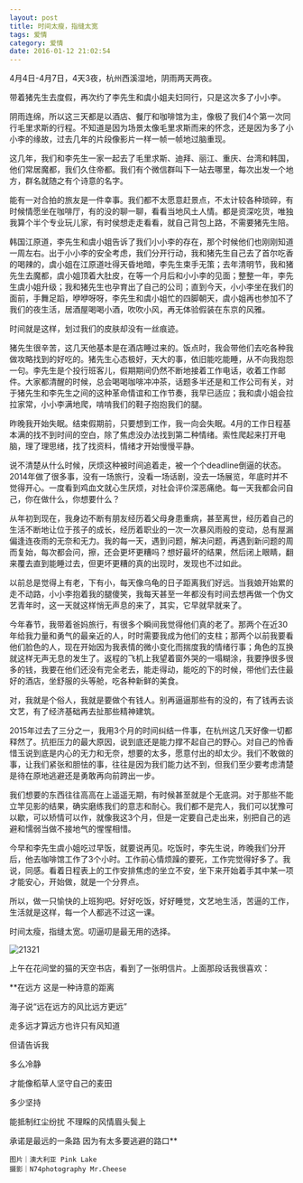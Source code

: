```yaml
---
layout: post
title: 时间太瘦，指缝太宽
tags: 爱情
category: 爱情
date: 2016-01-12 21:02:54
---
```


4月4日-4月7日，4天3夜，杭州西溪湿地，阴雨两天两夜。

带着猪先生去度假，再次约了李先生和虞小姐夫妇同行，只是这次多了小小李。

阴雨连绵，所以这三天都是以酒店、餐厅和咖啡馆为主，像极了我们4个第一次同行毛里求斯的行程。不知道是因为场景太像毛里求斯而来的怀念，还是因为多了小小李的缘故，过去几年的片段像影片一样一帧一帧地过脑重现。

这几年，我们和李先生一家一起去了毛里求斯、迪拜、丽江、重庆、台湾和韩国，他们常居魔都，我们久住帝都。我们有个微信群叫下一站去哪里，每次出发一个地方，群名就随之有个诗意的名字。

能有一对合拍的旅友是一件幸事。我们都不太愿意赶景点，不太计较各种琐碎，有时候情愿坐在咖啡厅，有的没的聊一聊，看看当地风土人情。都是资深吃货，唯独我算个半个专业玩儿家，有时侯想走走看看，就自己背包上路，不需要猪先生陪。

韩国江原道，李先生和虞小姐告诉了我们小小李的存在，那个时候他们也刚刚知道一周左右。出于小小李的安全考虑，我们分开行动，我和猪先生自己去了首尔吃香的喝辣的，虞小姐在江原道吐得天昏地暗，李先生束手无策；去年清明节，我和猪先生去魔都，虞小姐顶着大肚皮，在等一个月后和小小李的见面；整整一年，李先生虞小姐升级；我和猪先生也孕育出了自己的公司；直到今天，小小李坐在我们的面前，手舞足蹈，咿咿呀呀，李先生和虞小姐忙的四脚朝天，虞小姐再也参加不了我们的夜生活，居酒屋喝喝小酒，吹吹小风，再无体验假装在东京的风雅。

时间就是这样，划过我们的皮肤却没有一丝痕迹。

猪先生很辛苦，这几天他基本是在酒店睡过来的。饭点时，我会带他们去吃各种我做攻略找到的好吃的。猪先生心态极好，天大的事，依旧能吃能睡，从不向我抱怨一句。李先生是个投行班客儿，假期期间仍然不断地接着工作电话，收着工作邮件。大家都清醒的时候，总会喝喝咖啡冲冲茶，话题多半还是和工作公司有关，对于猪先生和李先生之间的这种革命情谊和工作节奏，我早已适应；我和虞小姐会拉拉家常，小小李满地爬，啃啃我们的鞋子抱抱我们的腿。

昨晚我开始失眠。结束假期前，只要想到工作，我一向会失眠。4月的工作日程基本满的找不到时间的空白，除了焦虑没办法找到第二种情绪。索性爬起来打开电脑，理了理思绪，找了找资料，情绪才开始慢慢平静。

说不清楚从什么时候，厌烦这种被时间追着走，被一个个deadline倒逼的状态。2014年做了很多事，没有一场旅行，没看一场话剧，没去一场展览，年底时并不觉得开心。一度看到鸡血文就心生厌烦，对社会评价深恶痛绝。每一天我都会问自己，你在做什么，你想要什么？

从年初到现在，我身边不断有朋友经历着父母身患重病，甚至离世，经历着自己的生活不断地让位于孩子的成长，经历着职业的一次一次暴风雨般的变动，总有屋漏偏逢连夜雨的无奈和无力。我的每一天，遇到问题，解决问题，再遇到新问题的周而复始，每次都会问，擦，还会更坏更糟吗？想好最坏的结果，然后闭上眼睛，翻来覆去直到能睡过去，但更坏更糟的真的出现时，发现也不过如此。

以前总是觉得上有老，下有小，每天像乌龟的日子距离我们好远。当我娘开始累的走不动路，小小李抱着我的腿傻笑，我每天甚至一年都没有时间去想再做一个伪文艺青年时，这一天就这样悄无声息的来了，其实，它早就早就来了。

今年春节，我带着爸妈旅行，有很多个瞬间我觉得他们真的老了。那两个在近30年给我力量和勇气的最亲近的人，时时需要我成为他们的支柱；那两个以前我要看他们脸色的人，现在开始因为我表情的微小变化而揣度我的情绪行事；角色的互换就这样无声无息的发生了。返程的飞机上我望着窗外哭的一塌糊涂，我要挣很多很多的钱，我要在他们还没有完全老去，能走得动，能吃的下的时候，带他们去住最好的酒店，坐舒服的头等舱，吃各种新鲜的美食。

对，我就是个俗人，我就是要做个有钱人。别再逼逼那些有的没的，有了钱再去谈文艺，有了经济基础再去扯那些精神建筑。

2015年过去了三分之一，我用3个月的时间纠结一件事，在杭州这几天好像一切都释然了。抗拒压力的最大原因，说到底还是能力撑不起自己的野心。对自己的怜香惜玉说到底是内心的无力和无奈，想要的太多，愿意付出的却太少。我们不敢做的事，让我们紧张和胆怯的事，往往是因为我们能力达不到，但我们至少要考虑清楚是待在原地逃避还是勇敢再向前跨出一步。

我们想要的东西往往高高在上遥遥无期，有时候甚至就是个无底洞。对于那些不能立竿见影的结果，确实磨练我们的意志和耐心。我们都不是完人，我们可以犹豫可以歇，可以矫情可以作，就像我这3个月，但是一定要自己走出来，别把自己的逃避和懦弱当做不接地气的惺惺相惜。

今早和李先生虞小姐吃过早饭，就要说再见。吃饭时，李先生说，昨晚我们分开后，他去咖啡馆工作了3个小时。工作前心情烦躁的要死，工作完觉得好多了。我说，同感。看着日程表上的工作安排焦虑的坐立不安，坐下来开始着手其中某一项才能安心，开始做，就是一个分界点。

所以，做一只愉快的上班狗吧。好好吃饭，好好睡觉，文艺地生活，苦逼的工作，生活就是这样，每一个人都逃不过这一课。

时间太瘦，指缝太宽。叨逼叨是最无用的选择。

![21321](http://7xlkoc.com1.z0.glb.clouddn.com/wp-content/uploads/2016/01/2016011213023493.jpg)

上午在花间堂的猫的天空书店，看到了一张明信片。上面那段话我很喜欢：

**在远方 这是一种诗意的距离

海子说“远在远方的风比远方更远”

走多远才算远方也许只有风知道

但请告诉我

多么冷静

才能像稻草人坚守自己的麦田

多少坚持

能抵制红尘纷扰 不理睬的风情眉头鬓上

承诺是最远的一条路 因为有太多要逃避的路口**

```
图片｜澳大利亚 Pink Lake
摄影｜N74photography Mr.Cheese
```